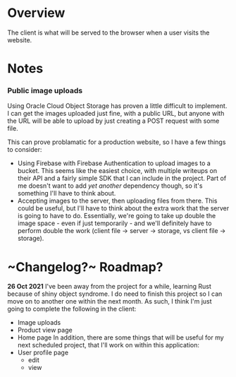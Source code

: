 # Overview
The client is what will be served to the browser when a user visits the website.

# Notes
### Public image uploads
Using Oracle Cloud Object Storage has proven a little difficult to implement. I 
can get the images uploaded just fine, with a public URL, but anyone with the 
URL will be able to upload by just creating a POST request with some file.

This can prove problamatic for a production website, so I have a few things
to consider:

- Using Firebase with Firebase Authentication to upload images to a bucket. This
  seems like the easiest choice, with multiple writeups on their API and a
  fairly simple SDK that I can include in the project. Part of me doesn't want 
  to add *yet another* dependency though, so it's something I'll have to think
  about.
- Accepting images to the server, then uploading files from there. This could be
  useful, but I'll have to think about the extra work that the server is going
  to have to do. Essentially, we're going to take up double the image space - 
  even if just temporarily - and we'll definitely have to perform double the
  work (client file -> server -> storage, vs client file -> storage).
  
# ~Changelog?~ Roadmap?
**26 Oct 2021** I've been away from the project for a while, learning Rust
because of shiny object syndrome. I do need to finish this project so I can move
on to another one within the next month. As such, I think I'm just going to 
complete the following in the client:
  - Image uploads
  - Product view page
  - Home page
In addition, there are some things that will be useful for my next scheduled
project, that I'll work on within this application:
  - User profile page
    - edit
    - view